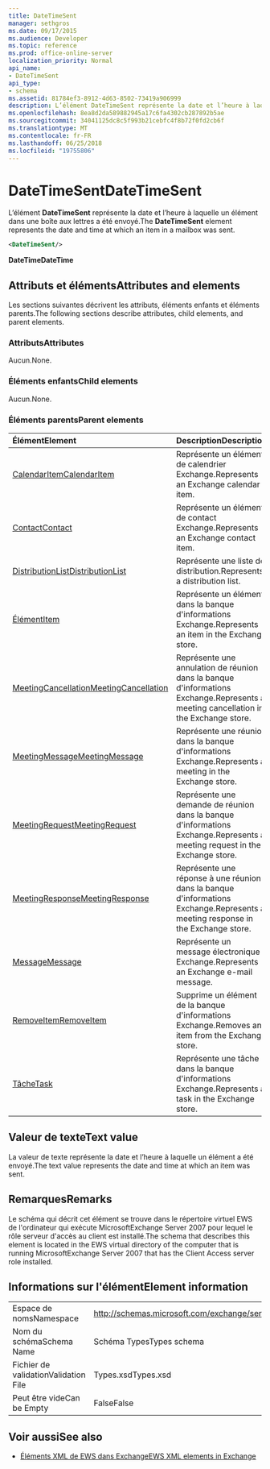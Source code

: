 ```yaml
---
title: DateTimeSent
manager: sethgros
ms.date: 09/17/2015
ms.audience: Developer
ms.topic: reference
ms.prod: office-online-server
localization_priority: Normal
api_name:
- DateTimeSent
api_type:
- schema
ms.assetid: 81784ef3-8912-4d63-8502-73419a906999
description: L’élément DateTimeSent représente la date et l’heure à laquelle un élément dans une boîte aux lettres a été envoyé.
ms.openlocfilehash: 8ea8d2da589882945a17c6fa4302cb287892b5ae
ms.sourcegitcommit: 34041125dc8c5f993b21cebfc4f8b72f0fd2cb6f
ms.translationtype: MT
ms.contentlocale: fr-FR
ms.lasthandoff: 06/25/2018
ms.locfileid: "19755806"
---
```

# <a name="datetimesent"></a><span data-ttu-id="8c3c7-103">DateTimeSent</span><span class="sxs-lookup"><span data-stu-id="8c3c7-103">DateTimeSent</span></span>

<span data-ttu-id="8c3c7-104">L’élément **DateTimeSent** représente la date et l’heure à laquelle un élément dans une boîte aux lettres a été envoyé.</span><span class="sxs-lookup"><span data-stu-id="8c3c7-104">The **DateTimeSent** element represents the date and time at which an item in a mailbox was sent.</span></span> 
  
```xml
<DateTimeSent/>
```

<span data-ttu-id="8c3c7-105">**DateTime**</span><span class="sxs-lookup"><span data-stu-id="8c3c7-105">**DateTime**</span></span>

## <a name="attributes-and-elements"></a><span data-ttu-id="8c3c7-106">Attributs et éléments</span><span class="sxs-lookup"><span data-stu-id="8c3c7-106">Attributes and elements</span></span>

<span data-ttu-id="8c3c7-107">Les sections suivantes décrivent les attributs, éléments enfants et éléments parents.</span><span class="sxs-lookup"><span data-stu-id="8c3c7-107">The following sections describe attributes, child elements, and parent elements.</span></span>
  
### <a name="attributes"></a><span data-ttu-id="8c3c7-108">Attributs</span><span class="sxs-lookup"><span data-stu-id="8c3c7-108">Attributes</span></span>

<span data-ttu-id="8c3c7-109">Aucun.</span><span class="sxs-lookup"><span data-stu-id="8c3c7-109">None.</span></span>
  
### <a name="child-elements"></a><span data-ttu-id="8c3c7-110">Éléments enfants</span><span class="sxs-lookup"><span data-stu-id="8c3c7-110">Child elements</span></span>

<span data-ttu-id="8c3c7-111">Aucun.</span><span class="sxs-lookup"><span data-stu-id="8c3c7-111">None.</span></span>
  
### <a name="parent-elements"></a><span data-ttu-id="8c3c7-112">Éléments parents</span><span class="sxs-lookup"><span data-stu-id="8c3c7-112">Parent elements</span></span>

|<span data-ttu-id="8c3c7-113">**Élément**</span><span class="sxs-lookup"><span data-stu-id="8c3c7-113">**Element**</span></span>|<span data-ttu-id="8c3c7-114">**Description**</span><span class="sxs-lookup"><span data-stu-id="8c3c7-114">**Description**</span></span>|
|:-----|:-----|
|[<span data-ttu-id="8c3c7-115">CalendarItem</span><span class="sxs-lookup"><span data-stu-id="8c3c7-115">CalendarItem</span></span>](calendaritem.md) <br/> |<span data-ttu-id="8c3c7-116">Représente un élément de calendrier Exchange.</span><span class="sxs-lookup"><span data-stu-id="8c3c7-116">Represents an Exchange calendar item.</span></span>  <br/> |
|[<span data-ttu-id="8c3c7-117">Contact</span><span class="sxs-lookup"><span data-stu-id="8c3c7-117">Contact</span></span>](contact.md) <br/> |<span data-ttu-id="8c3c7-118">Représente un élément de contact Exchange.</span><span class="sxs-lookup"><span data-stu-id="8c3c7-118">Represents an Exchange contact item.</span></span>  <br/> |
|[<span data-ttu-id="8c3c7-119">DistributionList</span><span class="sxs-lookup"><span data-stu-id="8c3c7-119">DistributionList</span></span>](distributionlist.md) <br/> |<span data-ttu-id="8c3c7-120">Représente une liste de distribution.</span><span class="sxs-lookup"><span data-stu-id="8c3c7-120">Represents a distribution list.</span></span>  <br/> |
|[<span data-ttu-id="8c3c7-121">Élément</span><span class="sxs-lookup"><span data-stu-id="8c3c7-121">Item</span></span>](item.md) <br/> |<span data-ttu-id="8c3c7-122">Représente un élément dans la banque d'informations Exchange.</span><span class="sxs-lookup"><span data-stu-id="8c3c7-122">Represents an item in the Exchange store.</span></span>  <br/> |
|[<span data-ttu-id="8c3c7-123">MeetingCancellation</span><span class="sxs-lookup"><span data-stu-id="8c3c7-123">MeetingCancellation</span></span>](meetingcancellation.md) <br/> |<span data-ttu-id="8c3c7-124">Représente une annulation de réunion dans la banque d'informations Exchange.</span><span class="sxs-lookup"><span data-stu-id="8c3c7-124">Represents a meeting cancellation in the Exchange store.</span></span>  <br/> |
|[<span data-ttu-id="8c3c7-125">MeetingMessage</span><span class="sxs-lookup"><span data-stu-id="8c3c7-125">MeetingMessage</span></span>](meetingmessage.md) <br/> |<span data-ttu-id="8c3c7-126">Représente une réunion dans la banque d'informations Exchange.</span><span class="sxs-lookup"><span data-stu-id="8c3c7-126">Represents a meeting in the Exchange store.</span></span>  <br/> |
|[<span data-ttu-id="8c3c7-127">MeetingRequest</span><span class="sxs-lookup"><span data-stu-id="8c3c7-127">MeetingRequest</span></span>](meetingrequest.md) <br/> |<span data-ttu-id="8c3c7-128">Représente une demande de réunion dans la banque d'informations Exchange.</span><span class="sxs-lookup"><span data-stu-id="8c3c7-128">Represents a meeting request in the Exchange store.</span></span>  <br/> |
|[<span data-ttu-id="8c3c7-129">MeetingResponse</span><span class="sxs-lookup"><span data-stu-id="8c3c7-129">MeetingResponse</span></span>](meetingresponse.md) <br/> |<span data-ttu-id="8c3c7-130">Représente une réponse à une réunion dans la banque d'informations Exchange.</span><span class="sxs-lookup"><span data-stu-id="8c3c7-130">Represents a meeting response in the Exchange store.</span></span>  <br/> |
|[<span data-ttu-id="8c3c7-131">Message</span><span class="sxs-lookup"><span data-stu-id="8c3c7-131">Message</span></span>](message-ex15websvcsotherref.md) <br/> |<span data-ttu-id="8c3c7-132">Représente un message électronique Exchange.</span><span class="sxs-lookup"><span data-stu-id="8c3c7-132">Represents an Exchange e-mail message.</span></span>  <br/> |
|[<span data-ttu-id="8c3c7-133">RemoveItem</span><span class="sxs-lookup"><span data-stu-id="8c3c7-133">RemoveItem</span></span>](removeitem.md) <br/> |<span data-ttu-id="8c3c7-134">Supprime un élément de la banque d'informations Exchange.</span><span class="sxs-lookup"><span data-stu-id="8c3c7-134">Removes an item from the Exchange store.</span></span>  <br/> |
|[<span data-ttu-id="8c3c7-135">Tâche</span><span class="sxs-lookup"><span data-stu-id="8c3c7-135">Task</span></span>](task.md) <br/> |<span data-ttu-id="8c3c7-136">Représente une tâche dans la banque d'informations Exchange.</span><span class="sxs-lookup"><span data-stu-id="8c3c7-136">Represents a task in the Exchange store.</span></span>  <br/> |
   
## <a name="text-value"></a><span data-ttu-id="8c3c7-137">Valeur de texte</span><span class="sxs-lookup"><span data-stu-id="8c3c7-137">Text value</span></span>

<span data-ttu-id="8c3c7-138">La valeur de texte représente la date et l’heure à laquelle un élément a été envoyé.</span><span class="sxs-lookup"><span data-stu-id="8c3c7-138">The text value represents the date and time at which an item was sent.</span></span>
  
## <a name="remarks"></a><span data-ttu-id="8c3c7-139">Remarques</span><span class="sxs-lookup"><span data-stu-id="8c3c7-139">Remarks</span></span>

<span data-ttu-id="8c3c7-140">Le schéma qui décrit cet élément se trouve dans le répertoire virtuel EWS de l'ordinateur qui exécute MicrosoftExchange Server 2007 pour lequel le rôle serveur d'accès au client est installé.</span><span class="sxs-lookup"><span data-stu-id="8c3c7-140">The schema that describes this element is located in the EWS virtual directory of the computer that is running MicrosoftExchange Server 2007 that has the Client Access server role installed.</span></span>
  
## <a name="element-information"></a><span data-ttu-id="8c3c7-141">Informations sur l'élément</span><span class="sxs-lookup"><span data-stu-id="8c3c7-141">Element information</span></span>

|||
|:-----|:-----|
|<span data-ttu-id="8c3c7-142">Espace de noms</span><span class="sxs-lookup"><span data-stu-id="8c3c7-142">Namespace</span></span>  <br/> |http://schemas.microsoft.com/exchange/services/2006/types  <br/> |
|<span data-ttu-id="8c3c7-143">Nom du schéma</span><span class="sxs-lookup"><span data-stu-id="8c3c7-143">Schema Name</span></span>  <br/> |<span data-ttu-id="8c3c7-144">Schéma Types</span><span class="sxs-lookup"><span data-stu-id="8c3c7-144">Types schema</span></span>  <br/> |
|<span data-ttu-id="8c3c7-145">Fichier de validation</span><span class="sxs-lookup"><span data-stu-id="8c3c7-145">Validation File</span></span>  <br/> |<span data-ttu-id="8c3c7-146">Types.xsd</span><span class="sxs-lookup"><span data-stu-id="8c3c7-146">Types.xsd</span></span>  <br/> |
|<span data-ttu-id="8c3c7-147">Peut être vide</span><span class="sxs-lookup"><span data-stu-id="8c3c7-147">Can be Empty</span></span>  <br/> |<span data-ttu-id="8c3c7-148">False</span><span class="sxs-lookup"><span data-stu-id="8c3c7-148">False</span></span>  <br/> |
   
## <a name="see-also"></a><span data-ttu-id="8c3c7-149">Voir aussi</span><span class="sxs-lookup"><span data-stu-id="8c3c7-149">See also</span></span>

- [<span data-ttu-id="8c3c7-150">Éléments XML de EWS dans Exchange</span><span class="sxs-lookup"><span data-stu-id="8c3c7-150">EWS XML elements in Exchange</span></span>](ews-xml-elements-in-exchange.md)

